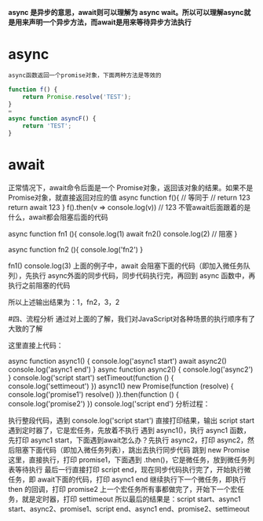 
**async 是异步的意思，await则可以理解为 async wait。所以可以理解async就是用来声明一个异步方法，而await是用来等待异步方法执行**

# async
```javascript
async函数返回一个promise对象，下面两种方法是等效的

function f() {
    return Promise.resolve('TEST');
}
=
async function asyncF() {
    return 'TEST';
}
```

# await
正常情况下，await命令后面是一个 Promise对象，返回该对象的结果。如果不是 Promise对象，就直接返回对应的值
async function f(){
    // 等同于
    // return 123
    return await 123
}
f().then(v => console.log(v)) // 123
不管await后面跟着的是什么，await都会阻塞后面的代码

async function fn1 (){
    console.log(1)
    await fn2()
    console.log(2) // 阻塞
}

async function fn2 (){
    console.log('fn2')
}

fn1()
console.log(3)
上面的例子中，await 会阻塞下面的代码（即加入微任务队列），先执行 async外面的同步代码，同步代码执行完，再回到 async 函数中，再执行之前阻塞的代码

所以上述输出结果为：1，fn2，3，2

#四、流程分析
通过对上面的了解，我们对JavaScript对各种场景的执行顺序有了大致的了解

这里直接上代码：

async function async1() {
    console.log('async1 start')
    await async2()
    console.log('async1 end')
}
async function async2() {
    console.log('async2')
}
console.log('script start')
setTimeout(function () {
    console.log('settimeout')
})
async1()
new Promise(function (resolve) {
    console.log('promise1')
    resolve()
}).then(function () {
    console.log('promise2')
})
console.log('script end')
分析过程：

执行整段代码，遇到 console.log('script start') 直接打印结果，输出 script start
遇到定时器了，它是宏任务，先放着不执行
遇到 async1()，执行 async1 函数，先打印 async1 start，下面遇到await怎么办？先执行 async2，打印 async2，然后阻塞下面代码（即加入微任务列表），跳出去执行同步代码
跳到 new Promise 这里，直接执行，打印 promise1，下面遇到 .then()，它是微任务，放到微任务列表等待执行
最后一行直接打印 script end，现在同步代码执行完了，开始执行微任务，即 await下面的代码，打印 async1 end
继续执行下一个微任务，即执行 then 的回调，打印 promise2
上一个宏任务所有事都做完了，开始下一个宏任务，就是定时器，打印 settimeout
所以最后的结果是：script start、async1 start、async2、promise1、script end、async1 end、promise2、settimeout